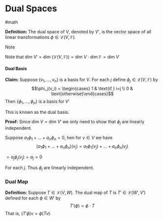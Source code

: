 # Dual Spaces
#math 

**Definition:** The dual space of $V$, denoted by $V'$, is the vector space of all linear transformations $\phi \in \mathcal{L}(V,\mathbb{F})$.

>[!NOTE]
Note that $\text{dim }V' = \text{dim }(\mathcal{L}(V,\mathbb{F})) = \text{dim }V \cdot \text{dim }\mathbb{F} = \text{dim }V$ 


#### Dual Basis

**Claim:** Suppose $\{v_1,...,v_n\}$ is a basis for $V$. For each $j$ define $\phi_j \in \mathcal{L}(V,\mathbb{F})$ by $$\phi_j(v_i) = \begin{cases} 1 & \text{if } i=j \\ 0 & \text{otherwise}\end{cases}$$ Then $\{\phi_1,...,\phi_n\}$ is a basis for $V'$

This is known as the dual basis.

**Proof:** Since $\text{dim }V = \text{dim }V'$ we only need to show that $\phi_j$ are linearly independent.

Suppose $a_1 \phi_1 +...+a_n \phi_n =0$, hen for $v \in V$ we have 
$$(a_1\phi_1 + ... + a_n \phi_n)(v_j) = a_1\phi_1 (v_j) + ... + a_n \phi_n(v_j)$$

$= a_j \phi_j (v_j) = a_j = 0$

For each $j$. Thus $\phi_j$ are linearly independent.


### Dual Map

**Definition:** Suppose $T \in \mathcal{L}(V,W)$. The dual map of $T$ is $T' \in \mathcal{L}(W',V')$ defined for each $\phi \in W'$ by $$T'(\phi) = \phi \cdot T$$
That is, $(T' \phi) v = \phi (Tv)$.